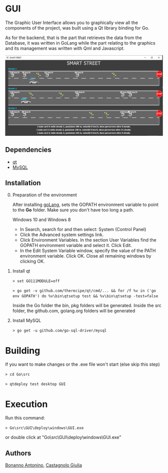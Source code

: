 # GUI

The Graphic User Interface allows you to graphically view all the components of the project, was built using a Qt library binding for Go.

As for the backend, that is the part that retrieves the data from the Database, it was written in GoLang while the part relating to the graphics and its management was written with Qml and Javascript.


![alt text](https://github.com/AntoninoBonanno/Smart-Street/blob/master/Go/screenshot.PNG?raw=true)

## Dependencies

* [qt](https://github.com/therecipe/qt)
* [MySQL](https://github.com/go-sql-driver/mysql)


## Installation

0) Preparation of the environment

    After installing [goLang](https://golang.org/doc/install?download=go1.13.4.windows-amd64.msi), sets the GOPATH environment variable to point to the **Go** folder. Make sure you don't have too long a path.

    Windows 10 and Windows 8
    - In Search, search for and then select: System (Control Panel)
    - Click the Advanced system settings link.
    - Click Environment Variables. In the section User Variables find the GOPATH environment variable and select it. Click Edit. 
    - In the Edit System Variable window, specify the value of the PATH environment variable. Click OK. Close all remaining windows by clicking OK.


1) Install qt

   `> set GO111MODULE=off `

   `> go get -v github.com/therecipe/qt/cmd/... && for /f %v in ('go env GOPATH') do %v\bin\qtsetup test && %v\bin\qtsetup -test=false`

    Inside the Go folder the bin, pkg folders will be generated. Inside the src folder, the github.com, golang.org folders will be generated

2) Install MySQL 

    `> go get -u github.com/go-sql-driver/mysql`


# Building

If you want to make changes or the .exe file won't start (else skip this step)

`> cd Go\src`

`> qtdeploy test desktop GUI`

# Execution

Run this command:

`> Go\src\GUI\deploy\windows\GUI.exe`

or double click at "Go\src\GUI\deploy\windows\GUI.exe"

## Authors

[Bonanno Antonino](https://github.com/AntoninoBonanno), [Castagnolo Giulia](https://github.com/yuko95)

